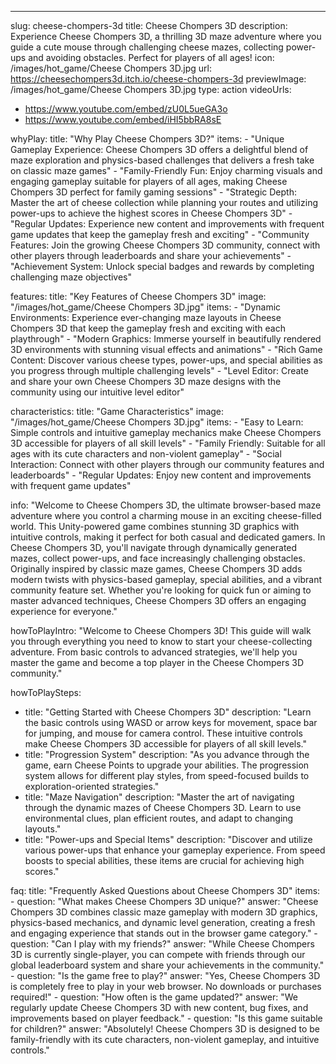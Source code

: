 ---
slug: cheese-chompers-3d
title: Cheese Chompers 3D
description: Experience Cheese Chompers 3D, a thrilling 3D maze adventure where you guide a cute mouse through challenging cheese mazes, collecting power-ups and avoiding obstacles. Perfect for players of all ages!
icon: /images/hot_game/Cheese Chompers 3D.jpg
url: https://cheesechompers3d.itch.io/cheese-chompers-3d
previewImage: /images/hot_game/Cheese Chompers 3D.jpg
type: action
videoUrls:
  - https://www.youtube.com/embed/zU0L5ueGA3o
  - https://www.youtube.com/embed/iHI5bbRA8sE

whyPlay:
  title: "Why Play Cheese Chompers 3D?"
  items:
    - "Unique Gameplay Experience: Cheese Chompers 3D offers a delightful blend of maze exploration and physics-based challenges that delivers a fresh take on classic maze games"
    - "Family-Friendly Fun: Enjoy charming visuals and engaging gameplay suitable for players of all ages, making Cheese Chompers 3D perfect for family gaming sessions"
    - "Strategic Depth: Master the art of cheese collection while planning your routes and utilizing power-ups to achieve the highest scores in Cheese Chompers 3D"
    - "Regular Updates: Experience new content and improvements with frequent game updates that keep the gameplay fresh and exciting"
    - "Community Features: Join the growing Cheese Chompers 3D community, connect with other players through leaderboards and share your achievements"
    - "Achievement System: Unlock special badges and rewards by completing challenging maze objectives"

features:
  title: "Key Features of Cheese Chompers 3D"
  image: "/images/hot_game/Cheese Chompers 3D.jpg"
  items:
    - "Dynamic Environments: Experience ever-changing maze layouts in Cheese Chompers 3D that keep the gameplay fresh and exciting with each playthrough"
    - "Modern Graphics: Immerse yourself in beautifully rendered 3D environments with stunning visual effects and animations"
    - "Rich Game Content: Discover various cheese types, power-ups, and special abilities as you progress through multiple challenging levels"
    - "Level Editor: Create and share your own Cheese Chompers 3D maze designs with the community using our intuitive level editor"

characteristics:
  title: "Game Characteristics"
  image: "/images/hot_game/Cheese Chompers 3D.jpg"
  items:
    - "Easy to Learn: Simple controls and intuitive gameplay mechanics make Cheese Chompers 3D accessible for players of all skill levels"
    - "Family Friendly: Suitable for all ages with its cute characters and non-violent gameplay"
    - "Social Interaction: Connect with other players through our community features and leaderboards"
    - "Regular Updates: Enjoy new content and improvements with frequent game updates"

info: "Welcome to Cheese Chompers 3D, the ultimate browser-based maze adventure where you control a charming mouse in an exciting cheese-filled world. This Unity-powered game combines stunning 3D graphics with intuitive controls, making it perfect for both casual and dedicated gamers. In Cheese Chompers 3D, you'll navigate through dynamically generated mazes, collect power-ups, and face increasingly challenging obstacles. Originally inspired by classic maze games, Cheese Chompers 3D adds modern twists with physics-based gameplay, special abilities, and a vibrant community feature set. Whether you're looking for quick fun or aiming to master advanced techniques, Cheese Chompers 3D offers an engaging experience for everyone."

howToPlayIntro: "Welcome to Cheese Chompers 3D! This guide will walk you through everything you need to know to start your cheese-collecting adventure. From basic controls to advanced strategies, we'll help you master the game and become a top player in the Cheese Chompers 3D community."

howToPlaySteps:
  - title: "Getting Started with Cheese Chompers 3D"
    description: "Learn the basic controls using WASD or arrow keys for movement, space bar for jumping, and mouse for camera control. These intuitive controls make Cheese Chompers 3D accessible for players of all skill levels."
  - title: "Progression System"
    description: "As you advance through the game, earn Cheese Points to upgrade your abilities. The progression system allows for different play styles, from speed-focused builds to exploration-oriented strategies."
  - title: "Maze Navigation"
    description: "Master the art of navigating through the dynamic mazes of Cheese Chompers 3D. Learn to use environmental clues, plan efficient routes, and adapt to changing layouts."
  - title: "Power-ups and Special Items"
    description: "Discover and utilize various power-ups that enhance your gameplay experience. From speed boosts to special abilities, these items are crucial for achieving high scores."

faq:
  title: "Frequently Asked Questions about Cheese Chompers 3D"
  items:
    - question: "What makes Cheese Chompers 3D unique?"
      answer: "Cheese Chompers 3D combines classic maze gameplay with modern 3D graphics, physics-based mechanics, and dynamic level generation, creating a fresh and engaging experience that stands out in the browser game category."
    - question: "Can I play with my friends?"
      answer: "While Cheese Chompers 3D is currently single-player, you can compete with friends through our global leaderboard system and share your achievements in the community."
    - question: "Is the game free to play?"
      answer: "Yes, Cheese Chompers 3D is completely free to play in your web browser. No downloads or purchases required!"
    - question: "How often is the game updated?"
      answer: "We regularly update Cheese Chompers 3D with new content, bug fixes, and improvements based on player feedback."
    - question: "Is this game suitable for children?"
      answer: "Absolutely! Cheese Chompers 3D is designed to be family-friendly with its cute characters, non-violent gameplay, and intuitive controls." 